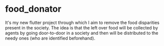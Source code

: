 # food_donator

It's my new flutter project through which I aim to remove the food disparities present in the society. The idea is that the left over food will be collected by agents by going door-to-door in a society and then will be distributed to the needy ones (who are identified beforehand). 

